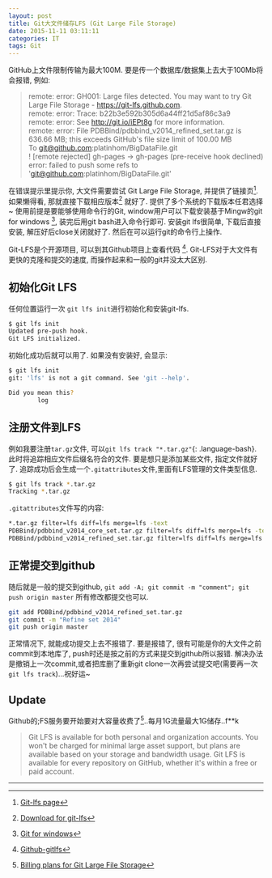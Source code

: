 ```yaml
---
layout: post
title: Git大文件储存LFS (Git Large File Storage)
date: 2015-11-11 03:11:11
categories: IT
tags: Git
---
```


GitHub上文件限制传输为最大100M. 要是传一个数据库/数据集上去大于100Mb将会报错, 例如: 

> remote: error: GH001: Large files detected. You may want to try Git Large File Storage - https://git-lfs.github.com.  
remote: error: Trace: b22b3e592b305d6a44ff21d5af86c3a9  
remote: error: See http://git.io/iEPt8g for more information.  
remote: error: File PDBBind/pdbbind\_v2014\_refined\_set.tar.gz is 636.66 MB; this exceeds GitHub's file size limit of 100.00 MB  
To git@github.com:platinhom/BigDataFile.git  
 ! [remote rejected] gh-pages -> gh-pages (pre-receive hook declined)  
error: failed to push some refs to 'git@github.com:platinhom/BigDataFile.git'

在错误提示里提示你, 大文件需要尝试 Git Large File Storage, 并提供了链接页[^gitlfsPage]. 如果懒得看, 那就直接下载相应版本[^download] 就好了. 提供了多个系统的下载版本任君选择~ 使用前提是要能够使用命令行的Git, window用户可以下载安装基于Mingw的git for windows [^gitwindow], 装完后用git bash进入命令行即可. 安装git lfs很简单, 下载后直接安装, 解压好后close关闭就好了. 然后在可以运行git的命令行上操作.

Git-LFS是个开源项目, 可以到其Github项目上查看代码 [^gitlfs-gp]. Git-LFS对于大文件有更快的克隆和提交的速度, 而操作起来和一般的git并没太大区别.

## 初始化Git LFS

任何位置运行一次 `git lfs init`进行初始化和安装git-lfs.

~~~bash
$ git lfs init
Updated pre-push hook.
Git LFS initialized.
~~~

初始化成功后就可以用了. 如果没有安装好, 会显示:

~~~bash
$ git lfs init
git: 'lfs' is not a git command. See 'git --help'.

Did you mean this?
        log
~~~

## 注册文件到LFS

例如我要注册`tar.gz`文件, 可以`git lfs track "*.tar.gz"`{: .language-bash}. 此时将追踪相应文件后缀名符合的文件. 要是想只是添加某些文件, 指定文件就好了. 追踪成功后会生成一个`.gitattributes`文件,里面有LFS管理的文件类型信息.

~~~bash
$ git lfs track *.tar.gz
Tracking *.tar.gz
~~~

`.gitattributes`文件写的内容:

~~~bash
*.tar.gz filter=lfs diff=lfs merge=lfs -text
PDBBind/pdbbind_v2014_core_set.tar.gz filter=lfs diff=lfs merge=lfs -text
PDBBind/pdbbind_v2014_refined_set.tar.gz filter=lfs diff=lfs merge=lfs -text
~~~

## 正常提交到github

随后就是一般的提交到github, `git add -A; git commit -m "comment"; git push origin master` 所有修改都提交也可以. 

~~~bash
git add PDBBind/pdbbind_v2014_refined_set.tar.gz
git commit -m "Refine set 2014" 
git push origin master
~~~

正常情况下, 就能成功提交上去不报错了. 要是报错了, 很有可能是你的大文件之前commit到本地库了, push时还是按之前的方式来提交到github所以报错. 解决办法是撤销上一次commit,或者把库删了重新git clone一次再尝试提交吧(需要再一次`git lfs track`)...祝好运~

## Update

Github的;FS服务要开始要对大容量收费了[^glf-charged]..每月1G流量最大1G储存..f**k

> Git LFS is available for both personal and organization accounts. You won't be charged for minimal large asset support, but plans are available based on your storage and bandwidth usage.
Git LFS is available for every repository on GitHub, whether it's within a free or paid account.


[^download]: [Download for git-lfs](https://github.com/github/git-lfs/releases/tag/v1.0.2)
[^gitlfsPage]: [Git-lfs page](https://git-lfs.github.com/)
[^gitlfs-gp]: [Github-gitlfs](https://github.com/github/git-lfs?utm_source=gitlfs_site&utm_medium=source_link&utm_campaign=gitlfs)
[^gitwindow]: [Git for windows](https://git-for-windows.github.io/)
[^glf-charged]: [Billing plans for Git Large File Storage](https://help.github.com/articles/billing-plans-for-git-large-file-storage/)

------
